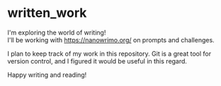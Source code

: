 # written_work

I'm exploring the world of writing!  
I'll be working with https://nanowrimo.org/ on prompts and challenges.

I plan to keep track of my work in this repository. Git is a great tool for version control, and I figured it would be useful in this regard.

Happy writing and reading!
